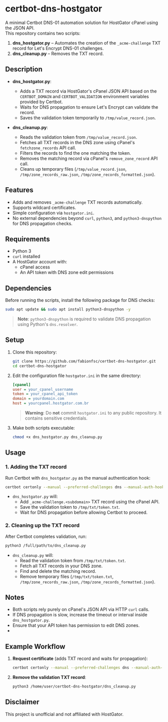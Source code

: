 # certbot-dns-hostgator

A minimal Certbot DNS-01 automation solution for HostGator cPanel using the JSON API.  
This repository contains two scripts:
1. **dns_hostgator.py** – Automates the creation of the `_acme-challenge` TXT record for Let's Encrypt DNS-01 challenges.  
2. **dns_cleanup.py** – Removes the TXT record.

## Description

- **dns_hostgator.py**:  
  - Adds a TXT record via HostGator's cPanel JSON API based on the `CERTBOT_DOMAIN` and `CERTBOT_VALIDATION` environment variables provided by Certbot.  
  - Waits for DNS propagation to ensure Let's Encrypt can validate the record.  
  - Saves the validation token temporarily to `/tmp/value_record.json`.

- **dns_cleanup.py**:  
  - Reads the validation token from `/tmp/value_record.json`.  
  - Fetches all TXT records in the DNS zone using cPanel's `fetchzone_records` API call.  
  - Filters the records to find the one matching the token.  
  - Removes the matching record via cPanel's `remove_zone_record` API call.  
  - Cleans up temporary files (`/tmp/value_record.json`, `/tmp/zone_records_raw.json`, `/tmp/zone_records_formatted.json`).

## Features

- Adds and removes `_acme-challenge` TXT records automatically.  
- Supports wildcard certificates.  
- Simple configuration via `hostgator.ini`.  
- No external dependencies beyond `curl`, `python3`, and `python3-dnspython` for DNS propagation checks.

## Requirements

- Python 3  
- `curl` installed  
- A HostGator account with:  
  - cPanel access  
  - An API token with DNS zone edit permissions

## Dependencies

Before running the scripts, install the following package for DNS checks:

```bash
sudo apt update && sudo apt install python3-dnspython -y
```

> **Note**: `python3-dnspython` is required to validate DNS propagation using Python's `dns.resolver`.

## Setup

1. Clone this repository:

    ```bash
    git clone https://github.com/fabionfsc/certbot-dns-hostgator.git
    cd certbot-dns-hostgator
    ```

2. Edit the configuration file `hostgator.ini` in the same directory:

    ```ini
    [cpanel]
    user = your_cpanel_username
    token = your_cpanel_api_token
    domain = yourdomain.com
    host = yourcpanel.hostgator.com.br
    ```

    > **Warning**: Do **not** commit `hostgator.ini` to any public repository. It contains sensitive credentials.

3. Make both scripts executable:

    ```bash
    chmod +x dns_hostgator.py dns_cleanup.py
    ```

## Usage

### 1. Adding the TXT record

Run Certbot with `dns_hostgator.py` as the manual authentication hook:

```bash
certbot certonly --manual --preferred-challenges dns --manual-auth-hook "/full/path/to/dns_hostgator.py" -d '*.yourdomain.com' --agree-tos --no-eff-email --email your.email@example.com
```

- `dns_hostgator.py` will:
  - Add `_acme-challenge.<subdomain>` TXT record using the cPanel API.
  - Save the validation token to `/tmp/txt/token.txt`.
  - Wait for DNS propagation before allowing Certbot to proceed.

### 2. Cleaning up the TXT record

After Certbot completes validation, run:

```bash
python3 /full/path/to/dns_cleanup.py
```

- `dns_cleanup.py` will:
  - Read the validation token from `/tmp/txt/token.txt`.
  - Fetch all TXT records in your DNS zone.
  - Find and delete the matching record.
  - Remove temporary files (`/tmp/txt/token.txt`, `/tmp/zone_records_raw.json`, `/tmp/zone_records_formatted.json`).

## Notes

- Both scripts rely purely on cPanel's JSON API via HTTP `curl` calls.
- If DNS propagation is slow, increase the timeout or interval inside `dns_hostgator.py`.
- Ensure that your API token has permission to edit DNS zones.
- 
## Example Workflow

1. **Request certificate** (adds TXT record and waits for propagation):

    ```bash
    certbot certonly --manual --preferred-challenges dns --manual-auth-hook "/home/user/certbot-dns-hostgator/certbot_dns_hostgator/dns_hostgator.py" -d 'webmail.yourdomain.com' --agree-tos --no-eff-email --email user@example.com
    ```

2. **Remove the validation TXT record**:

    ```bash
    python3 /home/user/certbot-dns-hostgator/dns_cleanup.py
    ```

## Disclaimer

This project is unofficial and not affiliated with HostGator.
